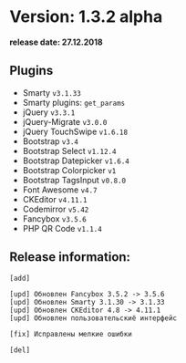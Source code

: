 Version: 1.3.2 alpha
========================
**release date:	27.12.2018**

Plugins
-------
- Smarty                `v3.1.33`
- Smarty plugins:       `get_params`
- jQuery                `v3.3.1`
- jQuery-Migrate        `v3.0.0`
- jQuery TouchSwipe     `v1.6.18`
- Bootstrap             `v3.4`
- Bootstrap Select      `v1.12.4`
- Bootstrap Datepicker  `v1.6.4`
- Bootstrap Colorpicker `v1`
- Bootstrap TagsInput   `v0.8.0`
- Font Awesome          `v4.7`
- CKEditor              `v4.11.1`
- Codemirror            `v5.42`
- Fancybox	        `v3.5.6`
- PHP QR Code           `v1.1.4`


Release information:
-------------
	[add] 
	
	[upd] Обновлен Fancybox 3.5.2 -> 3.5.6 
	[upd] Обновлен Smarty 3.1.30 -> 3.1.33 
	[upd] Обновлен CKEditor 4.8 -> 4.11.1 
	[upd] Обновлен пользовательскиё интерфейс 
	
	[fix] Исправлены мелкие ошибки
	
	[del] 